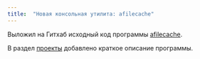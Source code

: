 ```yaml
---
title:  "Новая консольная утилита: afilecache"
---
```


Выложил на Гитхаб исходный код программы [afilecache](https://github.com/geekless/afilecache).

В раздел [проекты](/projects) добавлено краткое описание программы.

